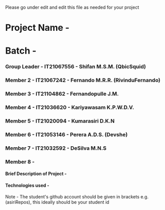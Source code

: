 Please go under edit and edit this file as needed for your project

# Project Name - 
# Batch - 
### Group Leader - IT21067556 - Shifan M.S.M. (QbicSquid)
### Member 2 - IT21067242 - Fernando M.R.R. (RivinduFernando)
### Member 3 - IT21104862 - Fernandopulle J.M.
### Member 4 - IT21036620 - Kariyawasam K.P.W.D.V. 
### Member 5 - IT21020094 - Kumarasiri D.K.N
### Member 6 - IT21053146 - Perera A.D.S. (Devshe)
### Member 7 - IT21032592 - DeSilva M.N.S 
### Member 8 - 

#### Brief Description of Project - 
#### Technologies used - 

Note - The student's github account should be given in brackets e.g. (asiriRepos), this ideally should be your student id 

